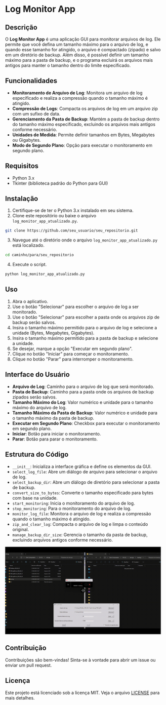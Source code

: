 # Log Monitor App

## Descrição

O **Log Monitor App** é uma aplicação GUI para monitorar arquivos de log. Ele permite que você defina um tamanho máximo para o arquivo de log, e quando esse tamanho for atingido, o arquivo é compactado (zipado) e salvo em um diretório de backup. Além disso, é possível definir um tamanho máximo para a pasta de backup, e o programa excluirá os arquivos mais antigos para manter o tamanho dentro do limite especificado.

## Funcionalidades

- **Monitoramento de Arquivo de Log**: Monitora um arquivo de log especificado e realiza a compressão quando o tamanho máximo é atingido.
- **Compressão de Logs**: Compacta os arquivos de log em um arquivo zip com um sufixo de data.
- **Gerenciamento da Pasta de Backup**: Mantém a pasta de backup dentro do tamanho máximo especificado, excluindo os arquivos mais antigos conforme necessário.
- **Unidades de Medida**: Permite definir tamanhos em Bytes, Megabytes ou Gigabytes.
- **Modo de Segundo Plano**: Opção para executar o monitoramento em segundo plano.

## Requisitos

- Python 3.x
- Tkinter (biblioteca padrão do Python para GUI)

## Instalação

1. Certifique-se de ter o Python 3.x instalado em seu sistema.
2. Clone este repositório ou baixe o arquivo `log_monitor_app_atualizado.py`.

```sh
git clone https://github.com/seu_usuario/seu_repositorio.git
```

3. Navegue até o diretório onde o arquivo `log_monitor_app_atualizado.py` está localizado.

```sh
cd caminho/para/seu_repositorio
```

4. Execute o script.

```sh
python log_monitor_app_atualizado.py
```

## Uso

1. Abra o aplicativo.
2. Use o botão "Selecionar" para escolher o arquivo de log a ser monitorado.
3. Use o botão "Selecionar" para escolher a pasta onde os arquivos zip de backup serão salvos.
4. Insira o tamanho máximo permitido para o arquivo de log e selecione a unidade (Bytes, Megabytes, Gigabytes).
5. Insira o tamanho máximo permitido para a pasta de backup e selecione a unidade.
6. Se desejar, marque a opção "Executar em segundo plano".
7. Clique no botão "Iniciar" para começar o monitoramento.
8. Clique no botão "Parar" para interromper o monitoramento.

## Interface do Usuário

- **Arquivo de Log**: Caminho para o arquivo de log que será monitorado.
- **Pasta de Backup**: Caminho para a pasta onde os arquivos de backup zipados serão salvos.
- **Tamanho Máximo do Log**: Valor numérico e unidade para o tamanho máximo do arquivo de log.
- **Tamanho Máximo da Pasta de Backup**: Valor numérico e unidade para o tamanho máximo da pasta de backup.
- **Executar em Segundo Plano**: Checkbox para executar o monitoramento em segundo plano.
- **Iniciar**: Botão para iniciar o monitoramento.
- **Parar**: Botão para parar o monitoramento.

## Estrutura do Código

- `__init__`: Inicializa a interface gráfica e define os elementos da GUI.
- `select_log_file`: Abre um diálogo de arquivo para selecionar o arquivo de log.
- `select_backup_dir`: Abre um diálogo de diretório para selecionar a pasta de backup.
- `convert_size_to_bytes`: Converte o tamanho especificado para bytes com base na unidade.
- `start_monitoring`: Inicia o monitoramento do arquivo de log.
- `stop_monitoring`: Para o monitoramento do arquivo de log.
- `monitor_log_file`: Monitora o arquivo de log e realiza a compressão quando o tamanho máximo é atingido.
- `zip_and_clear_log`: Compacta o arquivo de log e limpa o conteúdo original.
- `manage_backup_dir_size`: Gerencia o tamanho da pasta de backup, excluindo arquivos antigos conforme necessário.

![Demonstração do Log Monitor App](assets/20240621134815.gif)

## Contribuição

Contribuições são bem-vindas! Sinta-se à vontade para abrir um issue ou enviar um pull request.

## Licença

Este projeto está licenciado sob a licença MIT. Veja o arquivo [LICENSE](LICENSE) para mais detalhes.
